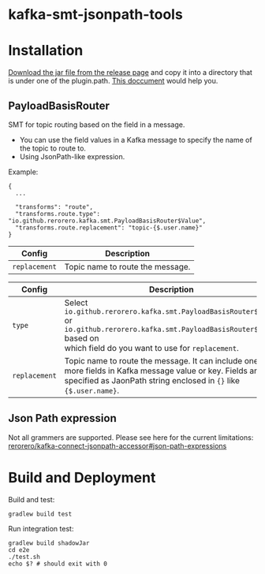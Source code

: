 # kafka-smt-jsonpath-tools

# Installation

[Download the jar file from the release page](https://github.com/rerorero/kafka-jsonpath-tools/releases) and copy it into a directory that is under one of the plugin.path. [This doccument](https://docs.confluent.io/platform/current/connect/transforms/custom.html) would help you.

## PayloadBasisRouter

SMT for topic routing based on the field in a message.

- You can use the field values in a Kafka message to specify the name of the topic to route to.
- Using JsonPath-like expression.

Example:

```
{
  ...

  "transforms": "route",
  "transforms.route.type": "io.github.rerorero.kafka.smt.PayloadBasisRouter$Value",
  "transforms.route.replacement": "topic-{$.user.name}"
}
```

| Config        | Description                      |
| ------------- | -------------------------------- |
| `replacement` | Topic name to route the message. |

| Config        | Description                                                                                                                                                                                   |
| ------------- | --------------------------------------------------------------------------------------------------------------------------------------------------------------------------------------------- |
| `type`        | Select `io.github.rerorero.kafka.smt.PayloadBasisRouter$Value` or </br>`io.github.rerorero.kafka.smt.PayloadBasisRouter$Key` based on </br> which field do you want to use for `replacement`. |
| `replacement` | Topic name to route the message. It can include one or more fields in Kafka message value or key. Fields are specified as JaonPath string enclosed in `{}` like `{$.user.name}`.              |

## Json Path expression

Not all grammers are supported. Please see here for the current limitations:
[rerorero/kafka-connect-jsonpath-accessor#json-path-expressions](https://github.com/rerorero/kafka-connect-jsonpath-accessor#json-path-expressions)

# Build and Deployment

Build and test:

```
gradlew build test
```

Run integration test:

```
gradlew build shadowJar
cd e2e
./test.sh
echo $? # should exit with 0
```
